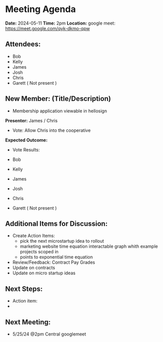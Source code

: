# Meeting Agenda

**Date:**  2024-05-11
**Time:**   2pm
**Location:**  google meet: https://meet.google.com/qyk-dkmo-qpw

## Attendees:   
- Bob
- Kelly
- James
- Josh
- Chris
- Garett ( Not present )

## New Member: (Title/Description)

- Membership application viewable in hellosign

**Presenter:** James / Chris

- Vote: Allow Chris into the cooperative

**Expected Outcome:**

- Vote Results: 

- Bob
- Kelly
- James
- Josh
- Chris
- Garett ( Not present )


## Additional Items for Discussion:

- Create Action Items: 
    - pick the next microstartup idea to rollout
    - marketing website time equation interactable graph whith example projects scoped in
    - points to exponential time equation
- Review/Feedback: Contract Pay Grades
- Update on contracts
- Update on micro startup ideas

## Next Steps:

- Action item:
- 

## Next Meeting:

- 5/25/24 @2pm Central googlemeet

